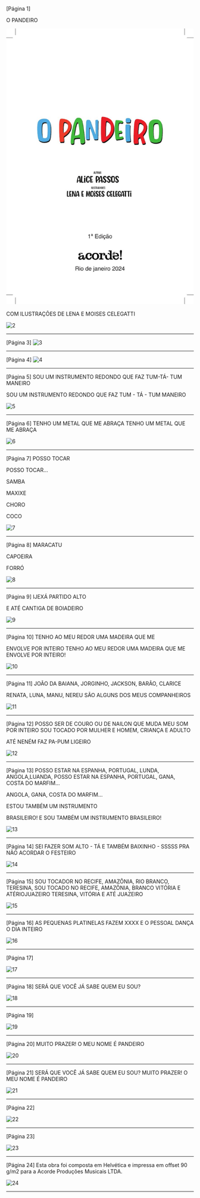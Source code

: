 [Página 1]

O PANDEIRO

![1](./img/page_1-01.jpg)

COM ILUSTRAÇÕES DE LENA E MOISES CELEGATTI




![2](./img/page_2-01.jpg)

---

[Página 3]
![3](./img/page_3-01.jpg)

---

[Página 4]
![4](./img/page_4-01.jpg)

---

[Página 5]
SOU UM INSTRUMENTO REDONDO
QUE FAZ TUM-TÁ- TUM MANEIRO

SOU UM INSTRUMENTO REDONDO
QUE FAZ TUM - TÁ - TUM MANEIRO



![5](./img/page_5-01.jpg)

---

[Página 6]
TENHO UM METAL
QUE ME ABRAÇA
TENHO UM METAL
QUE ME ABRAÇA


![6](./img/page_6-01.jpg)

---

[Página 7]
POSSO TOCAR

POSSO TOCAR...

SAMBA

MAXIXE

CHORO

COCO


![7](./img/page_7-01.jpg)

---

[Página 8]
MARACATU

CAPOEIRA


FORRÓ

![8](./img/page_8-01.jpg)

---

[Página 9]
IJEXÁ
PARTIDO ALTO

E ATÉ CANTIGA
DE BOIADEIRO


![9](./img/page_9-01.jpg)

---

[Página 10]
TENHO AO MEU REDOR
UMA MADEIRA QUE ME

ENVOLVE POR INTEIRO
TENHO AO MEU REDOR UMA MADEIRA
QUE ME ENVOLVE POR INTEIRO!


![10](./img/page_10-01.jpg)

---

[Página 11]
JOÃO DA BAIANA,
JORGINHO, JACKSON,
BARÃO, CLARICE

RENATA, LUNA, MANU, NEREU
SÃO ALGUNS DOS MEUS
COMPANHEIROS


![11](./img/page_11-01.jpg)

---

[Página 12]
POSSO SER DE COURO OU DE NAILON
QUE MUDA MEU SOM POR INTEIRO
SOU TOCADO POR MULHER
E HOMEM, CRIANÇA E ADULTO

ATÉ NENÉM
FAZ PA-PUM
LIGEIRO

![12](./img/page_12-01.jpg)

---

[Página 13]
POSSO ESTAR NA ESPANHA,
PORTUGAL,
LUNDA,
ANGOLA,LUANDA,
POSSO ESTAR
NA ESPANHA,
PORTUGAL,
GANA, COSTA DO MARFIM...

ANGOLA, GANA, COSTA DO MARFIM…

ESTOU TAMBÉM UM INSTRUMENTO

BRASILEIRO!
E SOU TAMBÉM UM
INSTRUMENTO BRASILEIRO!


![13](./img/page_13-01.jpg)

---

[Página 14]
SEI FAZER SOM ALTO - TÁ
E TAMBÉM BAIXINHO - SSSSS
PRA NÃO ACORDAR O FESTEIRO


![14](./img/page_14-01.jpg)

---

[Página 15]
SOU TOCADOR NO RECIFE,
AMAZÔNIA,
RIO
BRANCO,
TERESINA,
SOU
TOCADO
NO RECIFE,
AMAZÔNIA,
BRANCO
VITÓRIA
E ATÉRIOJUAZEIRO
TERESINA, VITÓRIA
E ATÉ JUAZEIRO


![15](./img/page_15-01.jpg)

---

[Página 16]
AS PEQUENAS PLATINELAS
FAZEM XXXX E O PESSOAL
DANÇA O DIA INTEIRO


![16](./img/page_16-01.jpg)

---

[Página 17]

![17](./img/page_17-01.jpg)

---

[Página 18]
SERÁ QUE VOCÊ
JÁ SABE QUEM
EU SOU?


![18](./img/page_18-01.jpg)

---

[Página 19]

![19](./img/page_19-01.jpg)

---

[Página 20]
MUITO PRAZER!
O MEU NOME
É PANDEIRO


![20](./img/page_20-01.jpg)

---

[Página 21]
SERÁ QUE VOCÊ JÁ SABE QUEM EU SOU?
MUITO PRAZER! O MEU NOME É PANDEIRO


![21](./img/page_21-01.jpg)

---

[Página 22]


![22](./img/page_22-01.jpg)

---

[Página 23]




![23](./img/page_23-01.jpg)

---

[Página 24]
Esta obra foi composta em Helvética
e impressa em offset 90 g/m2
para a Acorde Produções Musicais LTDA.

![24](./img/page_24-01.jpg)

---

